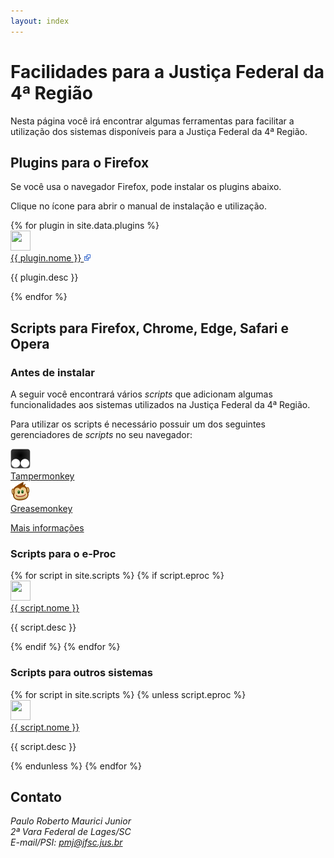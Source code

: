```yaml
---
layout: index
---
```


# Facilidades para a Justiça Federal da 4ª Região #

Nesta página você irá encontrar algumas ferramentas para facilitar a utilização
dos sistemas disponíveis para a Justiça Federal da 4ª Região.

## Plugins para o Firefox ##

Se você usa o navegador Firefox, pode instalar os plugins abaixo.

Clique no ícone para abrir o manual de instalação e utilização.

<div class="desktop">
{% for plugin in site.data.plugins %}
<div class="icon">
  <a href="{{ plugin.url }}" target="_blank" rel="noopener">
	<img src="images/{{ plugin.icone }}" alt="" width="32" height="32"/>
  <br>
	{{ plugin.nome }}
	<img src="images/newwindow.svg" alt=" " width="12" height="12"/>
	</a>
  <p>{{ plugin.desc }}</p>
</div>
{% endfor %}
</div>

## Scripts para Firefox, Chrome, Edge, Safari e Opera ##

### Antes de instalar

A seguir você encontrará vários *scripts* que adicionam algumas funcionalidades
aos sistemas utilizados na Justiça Federal da 4ª Região.

Para utilizar os scripts é necessário possuir um dos seguintes gerenciadores de
*scripts* no seu navegador:

<div class="desktop">

<div class="icon">
<a href="/gerenciadores.html">
<img src="images/tampermonkey.svg" alt=" " width="32" height="32"/>
<br>
Tampermonkey
</a>
</div>

<div class="icon">
<a href="/gerenciadores.html">
<img src="images/greasemonkey.svg" alt=" " width="32" height="32"/>
<br>
Greasemonkey
</a>
</div>

</div>

[Mais informações](/gerenciadores.html)

<h3 id="scripts">Scripts para o e-Proc</h3>

<div class="desktop">
{% for script in site.scripts %}
	{% if script.eproc %}
	<div class="icon">
		<a href="{{ script.url }}">
		<img src="images/{{ script.icone }}" alt="" width="32" height="32"/>
		<br>
		{{ script.nome }}
		</a>
		<p>{{ script.desc }}</p>
	</div>
	{% endif %}
{% endfor %}
</div>

### Scripts para outros sistemas

<div class="desktop">
{% for script in site.scripts %}
	{% unless script.eproc %}
	<div class="icon">
		<a href="{{ script.url }}">
		<img src="images/{{ script.icone }}" alt="" width="32" height="32"/>
		<br>
		{{ script.nome }}
		</a>
		<p>{{ script.desc }}</p>
	</div>
	{% endunless %}
{% endfor %}
</div>

## Contato

<address>Paulo Roberto Maurici Junior<br>
2ª Vara Federal de Lages/SC<br>
E-mail/PSI: <a href="mailto:&#112;&#109;&#106;&#064;&#106;&#102;&#115;&#099;&#046;&#106;&#117;&#115;&#046;&#098;&#114;">&#112;&#109;&#106;&#064;&#106;&#102;&#115;&#099;&#046;&#106;&#117;&#115;&#046;&#098;&#114;</a>
</address>
